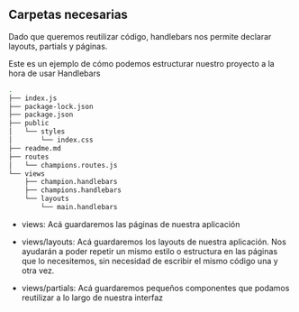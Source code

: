 ## Carpetas necesarias
Dado que queremos reutilizar código, handlebars nos permite declarar layouts, partials y páginas.

<div class="flex gap-10">

<div class="w-2/3">

Este es un ejemplo de cómo podemos estructurar nuestro proyecto a la hora de usar Handlebars
```bash {5-7|9-10|11-13|14-15|all}
.
├── index.js
├── package-lock.json
├── package.json
├── public
│   └── styles
│       └── index.css
├── readme.md
├── routes
│   └── champions.routes.js
└── views
    ├── champion.handlebars
    ├── champions.handlebars
    └── layouts
        └── main.handlebars

```
</div>

<div class="w-1/3 text-sm">

- views: Acá guardaremos las páginas de nuestra aplicación
  
- views/layouts: Acá guardaremos los layouts de nuestra aplicación. Nos ayudarán a poder repetir un mismo estilo o estructura en las páginas que lo necesitemos, sin necesidad de escribir el mismo código una y otra vez.

- views/partials: Acá guardaremos pequeños componentes que podamos reutilizar a lo largo de nuestra interfaz
</div>
</div>